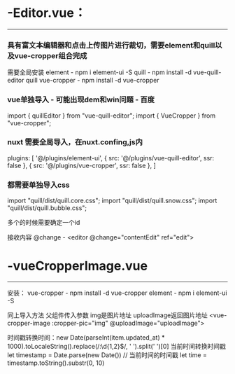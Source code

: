 # -Editor.vue：
---
### 具有富文本编辑器和点击上传图片进行裁切，需要element和quill以及vue-cropper组合完成

需要全局安装
element - npm i element-ui -S
quill - npm install -d vue-quill-editor quill 
vue-cropper - npm install -d vue-cropper

### vue单独导入 - 可能出现dem和win问题 - 百度
import { quillEditor } from "vue-quill-editor";
import { VueCropper } from "vue-cropper";

###  nuxt 需要全局导入，在nuxt.confing,js内
  plugins: [
   '@/plugins/element-ui',
    { src: '@/plugins/vue-quill-editor', ssr: false },
    { src: '@/plugins/vue-cropper', ssr: false },
    ]
###  都需要单独导入css
import "quill/dist/quill.core.css";
import "quill/dist/quill.snow.css";
import "quill/dist/quill.bubble.css";

多个的时候需要确定一个id

接收内容 @change - <editor @change="contentEdit" ref="edit"></editor>

# -vueCropperImage.vue
---
安装：
vue-cropper - npm install -d vue-cropper
element - npm i element-ui -S

同上导入方法
父组件传入参数 img是图片地址  uploadImage返回图片地址
<el-dialog :visible.sync="isShowCropper" top="5vh">
<vue-cropper-image :cropper-pic="img" @uploadImage="uploadImage">
</vue-cropper-image>


时间戳转换时间：new Date(parseInt(item.updated_at) * 1000).toLocaleString().replace(/:\d{1,2}$/, ' ').split(' ')[0]
当前时间转换时间戳
let timestamp = Date.parse(new Date())
      //  当前时间的时间戳
let time = timestamp.toString().substr(0, 10)

